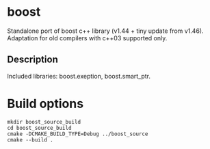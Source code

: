 boost
===================
Standalone port of boost c++ library (v1.44 + tiny update from v1.46).
Adaptation for old compilers with c++03 supported only.

Description
---------------------
Included libraries: boost.exeption, boost.smart_ptr.

# Build options

```
mkdir boost_source_build
cd boost_source_build
cmake -DCMAKE_BUILD_TYPE=Debug ../boost_source
cmake --build .
```
